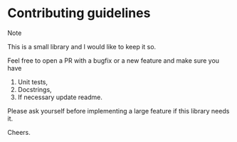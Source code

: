 # Contributing guidelines

> [!NOTE]
> This is a small library and I would like to keep it so.

Feel free to open a PR with a bugfix or a new feature and make sure you have

1. Unit tests,
2. Docstrings,
3. If necessary update readme.

Please ask yourself before implementing a large feature if this library needs it.

Cheers.
